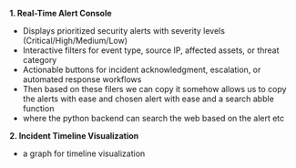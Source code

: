 **1. Real-Time Alert Console**

- Displays prioritized security alerts with severity levels (Critical/High/Medium/Low)
- Interactive filters for event type, source IP, affected assets, or threat category
- Actionable buttons for incident acknowledgment, escalation, or automated response workflows
- Then based on these filers we can copy it somehow allows us to copy the alerts with ease and chosen alert with ease and a search abble function 
- where the python backend can search the web based on the alert etc 

**2. Incident Timeline Visualization**
- a graph  for timeline visualization 